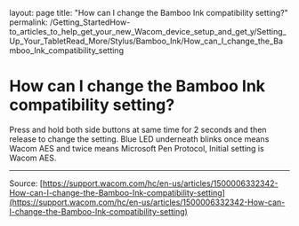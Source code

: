 layout: page
title: "How can I change the Bamboo Ink compatibility setting?"
permalink: /Getting_StartedHow-to_articles_to_help_get_your_new_Wacom_device_setup_and_get_y/Setting_Up_Your_TabletRead_More/Stylus/Bamboo_Ink/How_can_I_change_the_Bamboo_Ink_compatibility_setting

# How can I change the Bamboo Ink compatibility setting?

Press and hold both side buttons at same time for 2 seconds and then release to change the setting. Blue LED underneath blinks once means Wacom AES and twice means Microsoft Pen Protocol, Initial setting is Wacom AES.

---
Source: [https://support.wacom.com/hc/en-us/articles/1500006332342-How-can-I-change-the-Bamboo-Ink-compatibility-setting](https://support.wacom.com/hc/en-us/articles/1500006332342-How-can-I-change-the-Bamboo-Ink-compatibility-setting)
